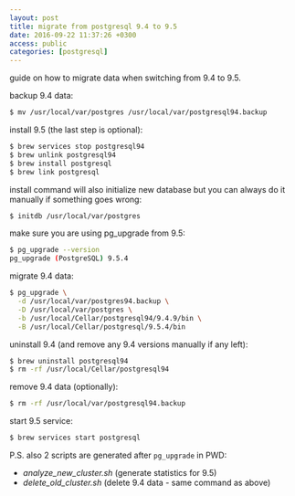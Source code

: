 ```yaml
---
layout: post
title: migrate from postgresql 9.4 to 9.5
date: 2016-09-22 11:37:26 +0300
access: public
categories: [postgresql]
---
```


guide on how to migrate data when switching from 9.4 to 9.5.

<!-- more -->

backup 9.4 data:

```sh
$ mv /usr/local/var/postgres /usr/local/var/postgresql94.backup
```

install 9.5 (the last step is optional):

```sh
$ brew services stop postgresql94
$ brew unlink postgresql94
$ brew install postgresql
$ brew link postgresql
```

install command will also initialize new database but
you can always do it manually if something goes wrong:

```sh
$ initdb /usr/local/var/postgres
```

make sure you are using pg_upgrade from 9.5:

```sh
$ pg_upgrade --version
pg_upgrade (PostgreSQL) 9.5.4
```

migrate 9.4 data:

```sh
$ pg_upgrade \
  -d /usr/local/var/postgres94.backup \
  -D /usr/local/var/postgres \
  -b /usr/local/Cellar/postgresql94/9.4.9/bin \
  -B /usr/local/Cellar/postgresql/9.5.4/bin
```

uninstall 9.4 (and remove any 9.4 versions manually if any left):

```sh
$ brew uninstall postgresql94
$ rm -rf /usr/local/Cellar/postgresql94
```

remove 9.4 data (optionally):

```sh
$ rm -rf /usr/local/var/postgresql94.backup
```

start 9.5 service:

```sh
$ brew services start postgresql
```

P.S. also 2 scripts are generated after `pg_upgrade` in PWD:

- _analyze_new_cluster.sh_ (generate statistics for 9.5)
- _delete_old_cluster.sh_ (delete 9.4 data - same command as above)
